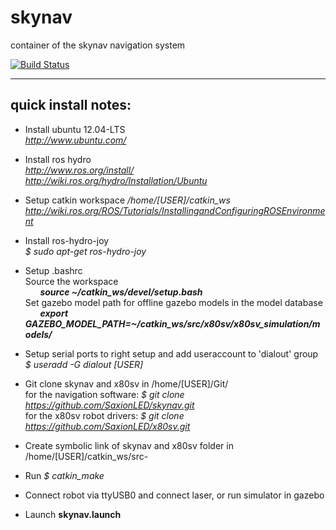 skynav
======

container of the skynav navigation system

[![Build Status](https://travis-ci.org/SaxionLED/skynav.svg?branch=master)](https://travis-ci.org/SaxionLED/skynav)






-------------------
quick install notes:
-------------------
- Install ubuntu 12.04-LTS  
_http://www.ubuntu.com/_

- Install ros hydro  
_http://www.ros.org/install/_  
_http://wiki.ros.org/hydro/Installation/Ubuntu_

- Setup catkin workspace _/home/[USER]/catkin_ws_  
_http://wiki.ros.org/ROS/Tutorials/InstallingandConfiguringROSEnvironment_  

- Install ros-hydro-joy  
 	_$ sudo apt-get ros-hydro-joy_  

- Setup .bashrc  
Source the workspace  
&nbsp;&nbsp;&nbsp;&nbsp;&nbsp;&nbsp;___source ~/catkin_ws/devel/setup.bash___  
Set gazebo model path for offline gazebo models in the model database  
&nbsp;&nbsp;&nbsp;&nbsp;&nbsp;&nbsp;___export GAZEBO_MODEL_PATH=~/catkin_ws/src/x80sv/x80sv_simulation/models/___  

- Setup serial ports to right setup and add useraccount to 'dialout' group   
 	_$ useradd -G dialout [USER]_  

- Git clone skynav and x80sv in /home/[USER]/Git/  
	for the navigation software: _$ git clone https://github.com/SaxionLED/skynav.git_  
 	for the x80sv robot drivers: _$ git clone https://github.com/SaxionLED/x80sv.git_  


- Create symbolic link of skynav and x80sv folder in /home/[USER]/catkin_ws/src-  

- Run _$ catkin_make_  

- Connect robot via ttyUSB0 and connect laser,  or run simulator in gazebo  

- Launch __skynav.launch__  
